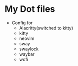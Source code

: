 # My Dot files

* Config for
    * Alacritty(switched to kitty)
    * kitty
    * neovim
    * sway
    * swaylock
    * waybar
    * wofi
    

